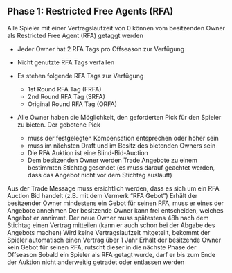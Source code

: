## Phase 1: Restricted Free Agents (RFA)

Alle Spieler mit einer Vertragslaufzeit von 0 können vom besitzenden Owner als Restricted Free Agent (RFA) getaggt werden

- Jeder Owner hat 2 RFA Tags pro Offseason zur Verfügung
- Nicht genutzte RFA Tags verfallen
- Es stehen folgende RFA Tags zur Verfügung

  - 1st Round RFA Tag (FRFA)
  - 2nd Round RFA Tag (SRFA)
  - Original Round RFA Tag (ORFA)

- Alle Owner haben die Möglichkeit, den geforderten Pick für den Spieler zu bieten. Der gebotene Pick
  - muss der festgelegten Kompensation entsprechen oder höher sein
  - muss im nächsten Draft und im Besitz des bietenden Owners sein
  - Die RFA Auktion ist eine Blind-Bid-Auction
  - Dem besitzenden Owner werden Trade Angebote zu einem bestimmten Stichtag gesendet (es muss darauf geachtet werden, dass das Angebot nicht vor dem Stichtag ausläuft)

Aus der Trade Message muss ersichtlich werden, dass es sich um ein RFA Auction Bid handelt (z.B. mit dem Vermerk “RFA Gebot”)
Erhält der besitzender Owner mindestens ein Gebot für seinen RFA, muss er eines der Angebote annehmen
Der besitzende Owner kann frei entscheiden, welches Angebot er annimmt.
Der neue Owner muss spätestens 48h nach dem Stichtag einen Vertrag mitteilen (kann er auch schon bei der Abgabe des Angebots machen)
Wird keine Vertragslaufzeit mitgeteilt, bekommt der Spieler automatisch einen Vertrag über 1 Jahr
Erhält der besitzende Owner kein Gebot für seinen RFA, rutscht dieser in die nächste Phase der Offseason
Sobald ein Spieler als RFA getagt wurde, darf er bis zum Ende der Auktion nicht anderweitig getradet oder entlassen werden
